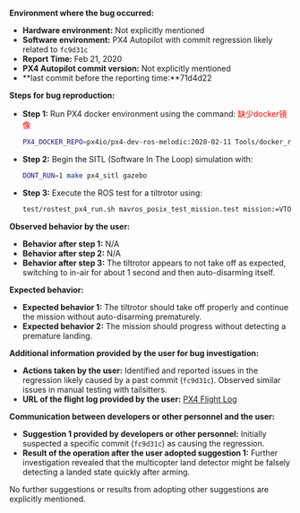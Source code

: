 **Environment where the bug occurred:**

- **Hardware environment:** Not explicitly mentioned
- **Software environment:** PX4 Autopilot with commit regression likely related to `fc9d31c`
- **Report Time:** Feb 21, 2020
- **PX4 Autopilot commit version:** Not explicitly mentioned
- **last commit before the reporting time:**71d4d22

**Steps for bug reproduction:**

- **Step 1:** Run PX4 docker environment using the command: <font color='red'>缺少docker镜像</font>
  ```bash
  PX4_DOCKER_REPO=px4io/px4-dev-ros-melodic:2020-02-11 Tools/docker_run.sh bash
  ```
- **Step 2:** Begin the SITL (Software In The Loop) simulation with:
  ```bash
  DONT_RUN=1 make px4_sitl gazebo
  ```
- **Step 3:** Execute the ROS test for a tiltrotor using:
  ```bash
  test/rostest_px4_run.sh mavros_posix_test_mission.test mission:=VTOL_mission_1 vehicle:=tiltrotor
  ```

**Observed behavior by the user:**

- **Behavior after step 1:** N/A
- **Behavior after step 2:** N/A
- **Behavior after step 3:** The tiltrotor appears to not take off as expected, switching to in-air for about 1 second and then auto-disarming itself.

**Expected behavior:**

- **Expected behavior 1:** The tiltrotor should take off properly and continue the mission without auto-disarming prematurely.
- **Expected behavior 2:** The mission should progress without detecting a premature landing.

**Additional information provided by the user for bug investigation:**

- **Actions taken by the user:** Identified and reported issues in the regression likely caused by a past commit (`fc9d31c`). Observed similar issues in manual testing with tailsitters.
- **URL of the flight log provided by the user:** [PX4 Flight Log](https://logs.px4.io/plot_app?log=feba07e1-cd9d-4ee6-8f77-f570f2ebc8fb)

**Communication between developers or other personnel and the user:**

- **Suggestion 1 provided by developers or other personnel:** Initially suspected a specific commit (`fc9d31c`) as causing the regression.
- **Result of the operation after the user adopted suggestion 1:** Further investigation revealed that the multicopter land detector might be falsely detecting a landed state quickly after arming. 

No further suggestions or results from adopting other suggestions are explicitly mentioned.
